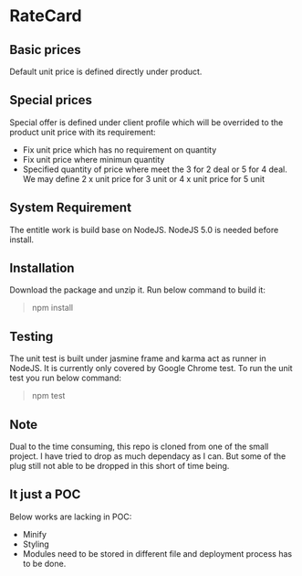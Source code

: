 # RateCard
## Basic prices
Default unit price is defined directly under product. 

## Special prices
Special offer is defined under client profile which will be overrided to the product unit price with its requirement:
- Fix unit price which has no requirement on quantity
- Fix unit price where minimun quantity
- Specified quantity of price where meet the 3 for 2 deal or 5 for 4 deal. We may define 2 x unit price for 3 unit or 4 x unit price for 5 unit

## System Requirement
The entitle work is build base on NodeJS. NodeJS 5.0 is needed before install.

## Installation
Download the package and unzip it. Run below command to build it:
> npm install

## Testing
The unit test is built under jasmine frame and karma act as runner in NodeJS. It is currently only covered by Google Chrome test. To run the unit test you run below command:
> npm test

## Note
Dual to the time consuming, this repo is cloned from one of the small project. I have tried to drop as much dependacy as I can. But some of the plug still not able to be dropped in this short of time being.

## It just a POC
Below works are lacking in POC:
- Minify
- Styling
- Modules need to be stored in different file and deployment process has to be done.